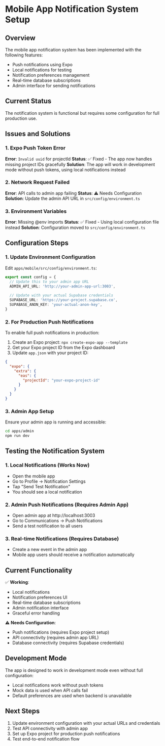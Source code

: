 # Mobile App Notification System Setup

## Overview
The mobile app notification system has been implemented with the following features:
- Push notifications using Expo
- Local notifications for testing
- Notification preferences management
- Real-time database subscriptions
- Admin interface for sending notifications

## Current Status
The notification system is functional but requires some configuration for full production use.

## Issues and Solutions

### 1. Expo Push Token Error
**Error**: `Invalid uuid` for projectId
**Status**: ✅ Fixed - The app now handles missing project IDs gracefully
**Solution**: The app will work in development mode without push tokens, using local notifications instead

### 2. Network Request Failed
**Error**: API calls to admin app failing
**Status**: ⚠️ Needs Configuration
**Solution**: Update the admin API URL in `src/config/environment.ts`

### 3. Environment Variables
**Error**: Missing @env imports
**Status**: ✅ Fixed - Using local configuration file instead
**Solution**: Configuration moved to `src/config/environment.ts`

## Configuration Steps

### 1. Update Environment Configuration
Edit `apps/mobile/src/config/environment.ts`:

```typescript
export const config = {
  // Update this to your admin app URL
  ADMIN_API_URL: 'http://your-admin-app-url:3003',
  
  // Update with your actual Supabase credentials
  SUPABASE_URL: 'https://your-project.supabase.co',
  SUPABASE_ANON_KEY: 'your-actual-anon-key',
}
```

### 2. For Production Push Notifications
To enable full push notifications in production:

1. Create an Expo project: `npx create-expo-app --template`
2. Get your Expo project ID from the Expo dashboard
3. Update `app.json` with your project ID:
```json
{
  "expo": {
    "extra": {
      "eas": {
        "projectId": "your-expo-project-id"
      }
    }
  }
}
```

### 3. Admin App Setup
Ensure your admin app is running and accessible:
```bash
cd apps/admin
npm run dev
```

## Testing the Notification System

### 1. Local Notifications (Works Now)
- Open the mobile app
- Go to Profile → Notification Settings
- Tap "Send Test Notification"
- You should see a local notification

### 2. Admin Push Notifications (Requires Admin App)
- Open admin app at http://localhost:3003
- Go to Communications → Push Notifications
- Send a test notification to all users

### 3. Real-time Notifications (Requires Database)
- Create a new event in the admin app
- Mobile app users should receive a notification automatically

## Current Functionality

✅ **Working**:
- Local notifications
- Notification preferences UI
- Real-time database subscriptions
- Admin notification interface
- Graceful error handling

⚠️ **Needs Configuration**:
- Push notifications (requires Expo project setup)
- API connectivity (requires admin app URL)
- Database connectivity (requires Supabase credentials)

## Development Mode
The app is designed to work in development mode even without full configuration:
- Local notifications work without push tokens
- Mock data is used when API calls fail
- Default preferences are used when backend is unavailable

## Next Steps
1. Update environment configuration with your actual URLs and credentials
2. Test API connectivity with admin app
3. Set up Expo project for production push notifications
4. Test end-to-end notification flow 